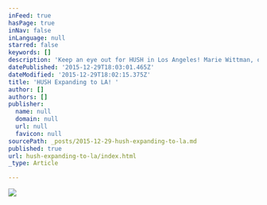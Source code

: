 ```yaml
---
inFeed: true
hasPage: true
inNav: false
inLanguage: null
starred: false
keywords: []
description: 'Keep an eye out for HUSH in Los Angeles! Marie Wittman, owner of Art and Science of Balance, will be our LA HUSH Ambassador. Marie has a background in Pilates and Restorative Exercise and is also a Mercier Therapist. '
datePublished: '2015-12-29T18:03:01.465Z'
dateModified: '2015-12-29T18:02:15.375Z'
title: 'HUSH Expanding to LA! '
author: []
authors: []
publisher:
  name: null
  domain: null
  url: null
  favicon: null
sourcePath: _posts/2015-12-29-hush-expanding-to-la.md
published: true
url: hush-expanding-to-la/index.html
_type: Article

---
```

![](https://the-grid-user-content.s3-us-west-2.amazonaws.com/75816c7a-64cf-4254-a4c6-911682a5e1cd.png)